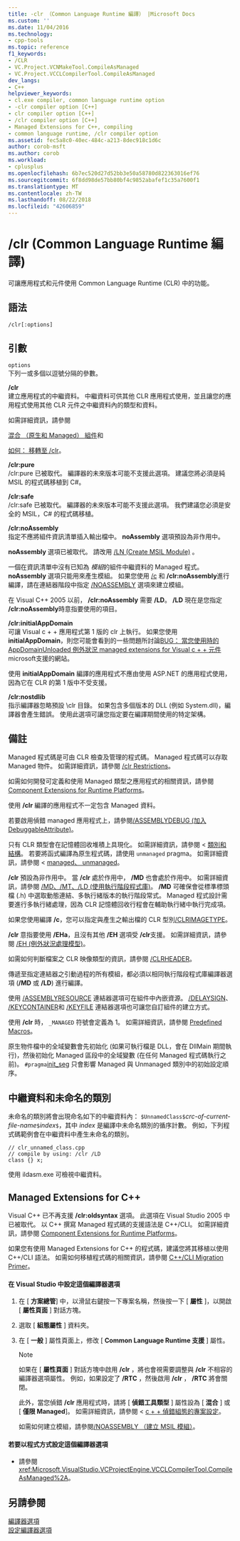 ```yaml
---
title: -clr （Common Language Runtime 編譯） |Microsoft Docs
ms.custom: ''
ms.date: 11/04/2016
ms.technology:
- cpp-tools
ms.topic: reference
f1_keywords:
- /CLR
- VC.Project.VCNMakeTool.CompileAsManaged
- VC.Project.VCCLCompilerTool.CompileAsManaged
dev_langs:
- C++
helpviewer_keywords:
- cl.exe compiler, common language runtime option
- -clr compiler option [C++]
- clr compiler option [C++]
- /clr compiler option [C++]
- Managed Extensions for C++, compiling
- common language runtime, /clr compiler option
ms.assetid: fec5a8c0-40ec-484c-a213-8dec918c1d6c
author: corob-msft
ms.author: corob
ms.workload:
- cplusplus
ms.openlocfilehash: 6b7ec520d27d52bb3e50a58780d822363016ef76
ms.sourcegitcommit: 6f8dd98de57bb80bf4c9852abafef1c35a7600f1
ms.translationtype: MT
ms.contentlocale: zh-TW
ms.lasthandoff: 08/22/2018
ms.locfileid: "42606859"
---
```

# <a name="clr-common-language-runtime-compilation"></a>/clr (Common Language Runtime 編譯)
可讓應用程式和元件使用 Common Language Runtime (CLR) 中的功能。  
  
## <a name="syntax"></a>語法  
  
```  
/clr[:options]  
```  
  
## <a name="arguments"></a>引數  
 `options`  
 下列一或多個以逗號分隔的參數。  
  
 **/clr**  
 建立應用程式的中繼資料。 中繼資料可供其他 CLR 應用程式使用，並且讓您的應用程式使用其他 CLR 元件之中繼資料內的類型和資料。  
  
 如需詳細資訊，請參閱  
  
 [混合 （原生和 Managed） 組件](../../dotnet/mixed-native-and-managed-assemblies.md)和  
  
 [如何： 移轉至 /clr](../../dotnet/how-to-migrate-to-clr.md)。  
  
 **/clr:pure**  
 /clr:pure 已被取代。 編譯器的未來版本可能不支援此選項。 建議您將必須是純 MSIL 的程式碼移植到 C#。  
  
 **/clr:safe**  
 /clr:safe 已被取代。 編譯器的未來版本可能不支援此選項。 我們建議您必須是安全的 MSIL，C# 的程式碼移植。 
  
 **/clr:noAssembly**  
 指定不應將組件資訊清單插入輸出檔中。 **noAssembly** 選項預設為非作用中。  
  
 **noAssembly** 選項已被取代。 請改用 [/LN (Create MSIL Module)](../../build/reference/ln-create-msil-module.md) 。  
  
 一個在資訊清單中沒有已知為 *模組*的組件中繼資料的 Managed 程式。 **noAssembly** 選項只能用來產生模組。 如果您使用 [/c](../../build/reference/c-compile-without-linking.md) 和 **/clr:noAssembly**進行編譯，請在連結器階段中指定 [/NOASSEMBLY](../../build/reference/noassembly-create-a-msil-module.md) 選項來建立模組。  
  
 在 Visual C++ 2005 以前， **/clr:noAssembly** 需要 **/LD**。 **/LD** 現在是您指定 **/clr:noAssembly**時意指要使用的項目。  
  
 **/clr:initialAppDomain**  
 可讓 Visual c + + 應用程式第 1 版的 clr 上執行。 如果您使用**initialAppDomain**，則您可能會看到的一些問題所討論[BUG： 當您使用時的 AppDomainUnloaded 例外狀況 managed extensions for Visual c + + 元件](http://go.microsoft.com/fwlink/p/?linkid=169465)microsoft支援的網站。  
  
 使用 **initialAppDomain** 編譯的應用程式不應由使用 ASP.NET 的應用程式使用，因為它在 CLR 的第 1 版中不受支援。  
  
 **/clr:nostdlib**  
 指示編譯器忽略預設 \clr 目錄。 如果包含多個版本的 DLL (例如 System.dll)，編譯器會產生錯誤。 使用此選項可讓您指定要在編譯期間使用的特定架構。  
  
## <a name="remarks"></a>備註  
 Managed 程式碼是可由 CLR 檢查及管理的程式碼。 Managed 程式碼可以存取 Managed 物件。 如需詳細資訊，請參閱 [/clr Restrictions](../../build/reference/clr-restrictions.md)。  
  
 如需如何開發可定義和使用 Managed 類型之應用程式的相關資訊，請參閱 [Component Extensions for Runtime Platforms](../../windows/component-extensions-for-runtime-platforms.md)。  
  
 使用 **/clr** 編譯的應用程式不一定包含 Managed 資料。  
  
 若要啟用偵錯 managed 應用程式上，請參閱[/ASSEMBLYDEBUG (加入 DebuggableAttribute)](../../build/reference/assemblydebug-add-debuggableattribute.md)。  
  
 只有 CLR 類型會在記憶體回收堆積上具現化。 如需詳細資訊，請參閱 <<c0> [ 類別和結構](../../windows/classes-and-structs-cpp-component-extensions.md)。 若要將函式編譯為原生程式碼，請使用 `unmanaged` pragma。 如需詳細資訊，請參閱 < [managed、 unmanaged](../../preprocessor/managed-unmanaged.md)。  
  
 **/clr** 預設為非作用中。 當 **/clr** 處於作用中， **/MD** 也會處於作用中。 如需詳細資訊，請參閱 [/MD、/MT、/LD (使用執行階段程式庫)](../../build/reference/md-mt-ld-use-run-time-library.md)。 **/MD** 可確保會從標準標頭檔 (.h) 中選取動態連結、多執行緒版本的執行階段常式。 Managed 程式設計需要進行多執行緒處理，因為 CLR 記憶體回收行程會在輔助執行緒中執行完成項。  
  
 如果您使用編譯 **/c**，您可以指定與產生之輸出檔的 CLR 型別[/CLRIMAGETYPE](../../build/reference/clrimagetype-specify-type-of-clr-image.md)。  
  
 **/clr** 意指要使用 **/EHa**，且沒有其他 **/EH** 選項受 **/clr**支援。 如需詳細資訊，請參閱 [/EH (例外狀況處理模型)](../../build/reference/eh-exception-handling-model.md)。  
  
 如需如何判斷檔案之 CLR 映像類型的資訊，請參閱 [/CLRHEADER](../../build/reference/clrheader.md)。  
  
 傳遞至指定連結器之引動過程的所有模組，都必須以相同執行階段程式庫編譯器選項 (**/MD** 或 **/LD**) 進行編譯。  
  
 使用 [/ASSEMBLYRESOURCE](../../build/reference/assemblyresource-embed-a-managed-resource.md) 連結器選項可在組件中內嵌資源。 [/DELAYSIGN](../../build/reference/delaysign-partially-sign-an-assembly.md)、 [/KEYCONTAINER](../../build/reference/keycontainer-specify-a-key-container-to-sign-an-assembly.md)和 [/KEYFILE](../../build/reference/keyfile-specify-key-or-key-pair-to-sign-an-assembly.md) 連結器選項也可讓您自訂組件的建立方式。  
  
 使用 **/clr** 時， `_MANAGED` 符號會定義為 1。 如需詳細資訊，請參閱 [Predefined Macros](../../preprocessor/predefined-macros.md)。  
  
 原生物件檔中的全域變數會先初始化 (如果可執行檔是 DLL，會在 DllMain 期間執行)，然後初始化 Managed 區段中的全域變數 (在任何 Managed 程式碼執行之前)。 `#pragma`[init_seg](../../preprocessor/init-seg.md) 只會影響 Managed 與 Unmanaged 類別中的初始設定順序。  
  
## <a name="metadata-and-unnamed-classes"></a>中繼資料和未命名的類別  
 未命名的類別將會出現命名如下的中繼資料內： `$UnnamedClass$`*crc-of-current-file-name*`$`*index*`$`，其中 *index* 是編譯中未命名類別的循序計數。 例如，下列程式碼範例會在中繼資料中產生未命名的類別。  
  
```  
// clr_unnamed_class.cpp  
// compile by using: /clr /LD  
class {} x;  
```  
  
 使用 ildasm.exe 可檢視中繼資料。  
  
## <a name="managed-extensions-for-c"></a>Managed Extensions for C++  
 Visual C++ 已不再支援 **/clr:oldsyntax** 選項。 此選項在 Visual Studio 2005 中已被取代。 以 C++ 撰寫 Managed 程式碼的支援語法是 C++/CLI。 如需詳細資訊，請參閱 [Component Extensions for Runtime Platforms](../../windows/component-extensions-for-runtime-platforms.md)。  
  
 如果您有使用 Managed Extensions for C++ 的程式碼，建議您將其移植以使用 C++/CLI 語法。 如需如何移植程式碼的相關資訊，請參閱 [C++/CLI Migration Primer](../../dotnet/cpp-cli-migration-primer.md)。  
  
#### <a name="to-set-this-compiler-option-in-visual-studio"></a>在 Visual Studio 中設定這個編譯器選項  
  
1.  在 [ **方案總管**] 中，以滑鼠右鍵按一下專案名稱，然後按一下 [ **屬性** ]，以開啟 [ **屬性頁面** ] 對話方塊。  
  
2.  選取 [ **組態屬性** ] 資料夾。  
  
3.  在 [ **一般** ] 屬性頁面上，修改 [ **Common Language Runtime 支援** ] 屬性。  
  
    > [!NOTE]
    >  如果在 [ **屬性頁面** ] 對話方塊中啟用 **/clr** ，將也會視需要調整與 **/clr** 不相容的編譯器選項屬性。 例如，如果設定了 **/RTC** ，然後啟用 **/clr** ， **/RTC** 將會關閉。  
    >   
    >  此外，當您偵錯 **/clr** 應用程式時，請將 [ **偵錯工具類型** ] 屬性設為 [ **混合** ] 或 [ **僅限 Managed**]。 如需詳細資訊，請參閱 < [c + + 偵錯組態的專案設定](/visualstudio/debugger/project-settings-for-a-cpp-debug-configuration)。  
  
     如需如何建立模組，請參閱[/NOASSEMBLY （建立 MSIL 模組）](../../build/reference/noassembly-create-a-msil-module.md)。  
  
#### <a name="to-set-this-compiler-option-programmatically"></a>若要以程式方式設定這個編譯器選項  
  
-   請參閱 <xref:Microsoft.VisualStudio.VCProjectEngine.VCCLCompilerTool.CompileAsManaged%2A>。  
  
## <a name="see-also"></a>另請參閱  
 [編譯器選項](../../build/reference/compiler-options.md)   
 [設定編譯器選項](../../build/reference/setting-compiler-options.md)